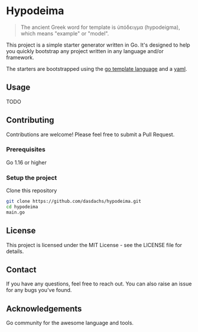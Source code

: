 # Hypodeima

> The ancient Greek word for template is ὑπόδειγμα (hypodeigma), which means "example" or "model". 

This project is a simple starter generator written in Go. It's designed to help you quickly bootstrap any project written in any language and/or framework.

The starters are bootstrapped using the [go template language](https://pkg.go.dev/text/template) and a [yaml](https://yaml.org/spec/).

## Usage

TODO


## Contributing

Contributions are welcome! Please feel free to submit a Pull Request.

### Prerequisites

Go 1.16 or higher

### Setup the project

Clone this repository

```bash
git clone https://github.com/dasdachs/hypodeima.git
cd hypodeima 
main.go
```
## License

This project is licensed under the MIT License - see the LICENSE file for details.

## Contact

If you have any questions, feel free to reach out. You can also raise an issue for any bugs you've found.

## Acknowledgements

Go community for the awesome language and tools.
